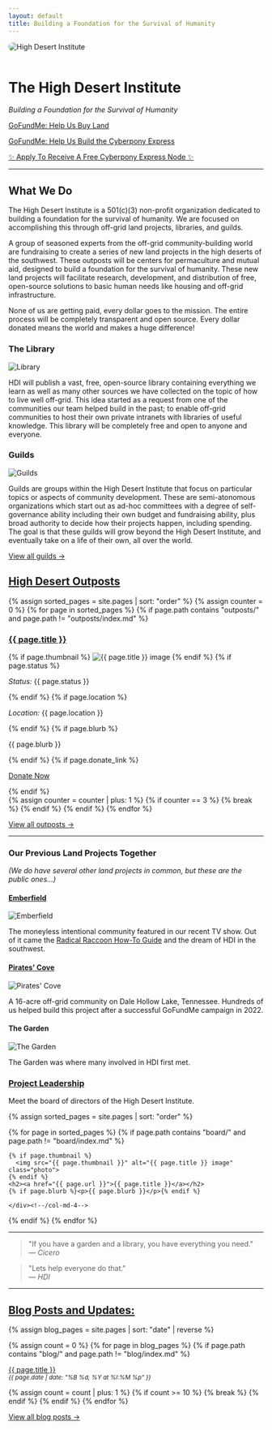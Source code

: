 ```yaml
---
layout: default
title: Building a Foundation for the Survival of Humanity
---
```


<img src="/assets/images/landscape.jpg" alt="High Desert Institute" style="max-width: 100%; height: auto; border-radius: 8px; margin-bottom: 1rem;">

# The High Desert Institute

*Building a Foundation for the Survival of Humanity*

<p><a href="https://www.gofundme.com/f/build-a-foundation-for-the-survival-of-humanity" class="btn btn-gofundme"><i class="fa-solid fa-hand-holding-dollar"></i> GoFundMe: Help Us Buy Land</a></p>
<p><a href="https://www.gofundme.com/f/cyberpony-express-free-and-offgrid-communications" class="btn btn-gofundme"><i class="fa-solid fa-hand-holding-dollar"></i> GoFundMe: Help Us Build the Cyberpony Express</a></p>
<p><a href="https://forms.gle/UZgQiUNzm8q1dmNfA" class="btn btn-success">✨ Apply To Receive A Free Cyberpony Express Node ✨</a></p>

---

  </div><!--/col-->
</div><!--/row-->
<div class="row">
  <div class="col-md-12">
    <h2>What We Do</h2>
    <p>The High Desert Institute is a 501(c)(3) non-profit organization dedicated to building a foundation for the survival of humanity. We are focused on accomplishing this through off-grid land projects, libraries, and guilds.</p>
    <p>A group of seasoned experts from the off-grid community-building world are fundraising to create a series of new land projects in the high deserts of the southwest. These outposts will be centers for permaculture and mutual aid, designed to build a foundation for the survival of humanity. These new land projects will facilitate research, development, and distribution of free, open-source solutions to basic human needs like housing and off-grid infrastructure.</p>
    <p>None of us are getting paid, every dollar goes to the mission. The entire process will be completely transparent and open source. Every dollar donated means the world and makes a huge difference!</p>
  </div>
  <div class="col-md-4">
    <h3>The Library</h3>
    <img src="/assets/images/library.jpg" alt="Library" class="photo">
    <p>HDI will publish a vast, free, open-source library containing everything we learn as well as many other sources we have collected on the topic of how to live well off-grid. This idea started as a request from one of the communities our team helped build in the past; to enable off-grid communities to host their own private intranets with libraries of useful knowledge. This library will be completely free and open to anyone and everyone.</p>
  </div>
  <div class="col-md-4">
    <h3>Guilds</h3>
    <img src="/assets/images/artificers-guild.jpg" alt="Guilds" class="photo">
    <p>Guilds are groups within the High Desert Institute that focus on particular topics or aspects of community development. These are semi-atonomous organizations which start out as ad-hoc committees with a degree of self-governance ability including their own budget and fundraising ability, plus broad authority to decide how their projects happen, including spending. The goal is that these guilds will grow beyond the High Desert Institute, and eventually take on a life of their own, all over the world.</p>
    <p><a href="/guilds/">View all guilds →</a></p>
  </div>
</div><!--/row-->
<div class="row">
  <div class="col">
    <h2><a href="/outposts/">High Desert Outposts</a></h2>

<div markdown="0" class="row">

{% assign sorted_pages = site.pages | sort: "order" %}
{% assign counter = 0 %}
{% for page in sorted_pages %}
  {% if page.path contains "outposts/" and page.path != "outposts/index.md" %}
    <div class="col-md-4">
      <h3><a href="{{ page.url }}">{{ page.title }}</a></h3>
      {% if page.thumbnail %}
        <img src="{{ page.thumbnail }}" alt="{{ page.title }} image" class="photo">
      {% endif %}
      {% if page.status %}<p><em>Status:</em> {{ page.status }}</p>{% endif %}
      {% if page.location %}<p><em>Location:</em> {{ page.location }}</p>{% endif %}
      {% if page.blurb %}<p>{{ page.blurb }}</p>{% endif %}
      {% if page.donate_link %}
        <p><a class="btn btn-primary" href="{{ page.donate_link }}">Donate Now</a></p>
      {% endif %}
    </div><!--/col-md-4-->
    {% assign counter = counter | plus: 1 %}
    {% if counter == 3 %}
      {% break %}
    {% endif %}
  {% endif %}
{% endfor %}
<p class="text-right"><a href="/outposts/">View all outposts →</a></p>

</div><!--/row-->
<div class="row">
<div class="col-md-12">
  <hr>
  <h3>Our Previous Land Projects Together</h3>
  <p><i>(We do have several other land projects in common, but these are the public ones...)</i></p>
</div>
<div class="col-md-4">
  <h4><a href="https://emberfield.org">Emberfield</a></h4>
  <img src="/assets/images/emberfield.png" alt="Emberfield" class="photo">
  <p>The moneyless intentional community featured in our recent TV show. Out of it came the <a href="https://www.radicalraccoon.com">Radical Raccoon How-To Guide</a> and the dream of HDI in the southwest.</p>
</div>
<div class="col-md-4">
  <h4><a href="https://peoplesprojectearth.org">Pirates' Cove</a></h4>
  <img src="/assets/images/pirates-cove.jpg" alt="Pirates' Cove" class="photo">
  <p>A 16-acre off-grid community on Dale Hollow Lake, Tennessee. Hundreds of us helped build this project after a successful GoFundMe campaign in 2022.</p>
</div>
<div class="col-md-4">
  <h4>The Garden</h4>
  <img src="/assets/images/the-garden.jpg" alt="The Garden" class="photo">
  <p>The Garden was where many involved in HDI first met.</p>
</div>
</div><!--/row-->
<div class="row">
  <div class="col-md-12">
    <h3><a href="/board">Project Leadership</a></h3>
    <p>Meet the board of directors of the High Desert Institute.</p>
  </div>
</div><!--/row-->
  
<div markdown="0" class="row">

{% assign sorted_pages = site.pages | sort: "order" %}

{% for page in sorted_pages %}
  {% if page.path contains "board/" and page.path != "board/index.md" %}
    <div class="col-md-4">
    
    {% if page.thumbnail %}
      <img src="{{ page.thumbnail }}" alt="{{ page.title }} image" class="photo">
    {% endif %}
    <h2><a href="{{ page.url }}">{{ page.title }}</a></h2>
    {% if page.blurb %}<p>{{ page.blurb }}</p>{% endif %}

    </div><!--/col-md-4-->

  {% endif %}
{% endfor %}

</div><!--/row-->

---

> "If you have a garden and a library, you have everything you need."  
> — *Cicero*
  
> "Lets help everyone do that."  
> — *HDI*

---

## [Blog Posts and Updates:](/blog)

<div markdown="0">

{% assign blog_pages = site.pages | sort: "date" | reverse %}

{% assign count = 0 %}
{% for page in blog_pages %}
  {% if page.path contains "blog/" and page.path != "blog/index.md" %}
    <p>
      <a href="{{ page.url }}">{{ page.title }}</a><br>
      <small><em>{{ page.date | date: "%B %d, %Y at %I:%M %p" }}</em></small>
    </p>
    {% assign count = count | plus: 1 %}
    {% if count >= 10 %}
      {% break %}
    {% endif %}
  {% endif %}
{% endfor %}

<p class="text-right"><a href="/blog/">View all blog posts →</a></p>

</div>
